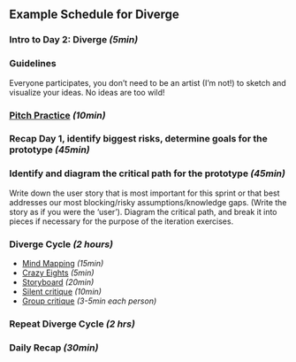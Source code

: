## Example Schedule for Diverge

### Intro to Day 2: Diverge *(5min)*

### Guidelines

Everyone participates, you don’t need to be an artist (I’m not!) to sketch and
visualize your ideas. No ideas are too wild!

### [Pitch Practice](../Exercises/pitch-practice.md) *(10min)*

### Recap Day 1, identify biggest risks, determine goals for the prototype *(45min)*

### Identify and diagram the critical path for the prototype *(45min)*

Write down the user story that is most important for this sprint or that best
addresses our most blocking/risky assumptions/knowledge gaps. (Write the story
    as if you were the ‘user’). Diagram the critical path, and break it into pieces
if necessary for the purpose of the iteration exercises.

### Diverge Cycle *(2 hours)*

* [Mind Mapping](../Exercises/mind-mapping.md) *(15min)*
* [Crazy Eights](../Exercises/crazy-eights.md) *(5min)*
* [Storyboard](../Exercises/storyboards.md) *(20min)*
* [Silent critique](../Exercises/silent-critique.md) *(10min)*
* [Group critique](../Exercises/group-critique.md) *(3-5min each person)*

### Repeat Diverge Cycle *(2 hrs)*

### Daily Recap *(30min)*
